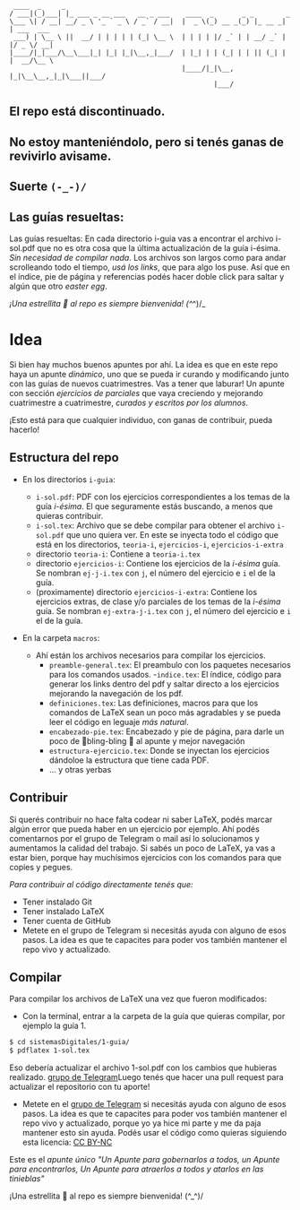  ```
  ____  _     _                           
/ ___|(_)___| |_ ___ _ __ ___   __ _ ___    ____  _       _ _        _           
\___ \| / __| __/ _ \ '_ ` _ \ / _` / __|  |  _ \(_) __ _(_) |_ __ _| | ___  ___ 
  ___) | \__ \ ||  __/ | | | | | (_| \__ \  | | | | |/ _` | | __/ _` | |/ _ \/ __|
|____/|_|___/\__\___|_| |_| |_|\__,_|___/  | |_| | | (_| | | || (_| | |  __/\__ \
                                            |____/|_|\__, |_|\__\__,_|_|\___||___/
                                                    |___/                        
```
## El repo está discontinuado.
## No estoy manteniéndolo, pero si tenés ganas de revivirlo avisame.
## Suerte `(-_-)/`



## Las guías resueltas:

Las guías resueltas:
En cada directorio i-guia vas a encontrar el archivo i-sol.pdf que no es otra cosa que la última actualización de la guía i-ésima.
*Sin necesidad de compilar nada*.
Los archivos son largos como para andar scrolleando todo el tiempo, *usá los links*, que para algo los puse.
Así que en el índice, pie de página y referencias podés hacer doble click para saltar y algún que otro _easter egg_.

_¡Una estrellita 🌟 al repo es siempre bienvenida! (^_^)/_

# Idea
Si bien hay muchos buenos apuntes por ahí. La idea es que en este repo haya un apunte _dinámico_, uno que se pueda
ir curando y modificando junto con las guías de nuevos cuatrimestres. Vas a tener que laburar!
Un apunte con sección _ejercicios de parciales_ que vaya creciendo y mejorando cuatrimestre a cuatrimestre,
_curados y escritos por los alumnos_.

¡Esto está para que cualquier individuo, con ganas de contribuir, pueda hacerlo!

## Estructura del repo

- En los directorios `i-guia`:
  - `i-sol.pdf`: PDF con los ejercicios correspondientes a los temas de la guía _i-ésima_. El que seguramente estás buscando, a menos que quieras contribuir.
  - `i-sol.tex`: Archivo que se debe compilar para obtener el archivo `i-sol.pdf` que uno quiera ver. En este se inyecta todo el código que está en los directorios, `teoria-i`, `ejercicios-i`, `ejercicios-i-extra`
  - directorio `teoria-i`: Contiene a `teoria-i.tex`
  - directorio `ejercicios-i`: Contiene los ejercicios de la _i-ésima_ guía. Se nombran `ej-j-i.tex` con `j`, el número del ejercicio e `i` el de la guía.
  - (proximamente) directorio `ejercicios-i-extra`: Contiene los ejercicios extras, de clase y/o parciales de los temas de la _i-ésima_ guía. Se nombran `ej-extra-j-i.tex` con `j`, el número del ejercicio e `i` el de la guía.

- En la carpeta `macros`:
  - Ahí están los archivos necesarios para compilar los ejercicios.
    - `preamble-general.tex`: El preambulo con los paquetes necesarios para los comandos usados. -`indice.tex`: El índice, código para generar los links dentro del pdf y saltar directo a los ejercicios mejorando la navegación de los pdf.
    - `definiciones.tex`: Las definiciones, macros para que los comandos de LaTeX sean un poco más agradables y se pueda leer el código en leguaje _más natural_.
    - `encabezado-pie.tex`: Encabezado y pie de página, para darle un poco de 🌠bling-bling 🌠 al apunte y mejor navegación
    - `estructura-ejercicio.tex`: Donde se inyectan los ejercicios dándoloe la estructura que tiene cada PDF.
    - ... y otras yerbas

## Contribuir

Si querés contribuir no hace falta codear ni saber LaTeX, podés marcar algún error que pueda haber en un ejercicio por ejemplo.
Ahí podés comentarnos por el grupo de Telegram o mail así lo solucionamos y aumentamos la calidad del trabajo. Si sabés un poco de LaTeX, ya vas a estar bien, porque hay muchísimos ejercicios con los comandos para que copies y pegues.

_Para contribuir al código directamente tenés que:_

 - Tener instalado Git
 - Tener instalado LaTeX
 - Tener cuenta de GitHub
 - Metete en el grupo de Telegram si necesitás ayuda con alguno de esos pasos. La idea es que te capacites para poder vos también mantener el repo vivo y actualizado.

## Compilar
Para compilar los archivos de LaTeX una vez que fueron modificados:

 - Con la terminal, entrar a la carpeta de la guía que quieras compilar, por ejemplo la guía 1.
```bash
$ cd sistemasDigitales/1-guia/
$ pdflatex 1-sol.tex
```

Eso debería actualizar el archivo 1-sol.pdf con los cambios 
que hubieras realizado. [grupo de Telegram](https://t.me/+X4p0xKnXp0Y3ZThh)Luego tenés que hacer una pull request para actualizar el repositorio con tu aporte!


 - Metete en el [grupo de Telegram](https://t.me/+X4p0xKnXp0Y3ZThh) si necesitás ayuda con alguno de esos pasos. La idea es que te capacites para poder vos también mantener el repo vivo y actualizado, porque yo ya hice mi parte y me da paja mantener esto sin ayuda.
Podés usar el código como quieras siguiendo esta licencia: [CC BY-NC](https://creativecommons.org/licenses/by-nc/4.0/)

Este es el _apunte único_
_"Un Apunte para gobernarlos a todos, un Apunte para encontrarlos, Un Apunte para atraerlos a todos y atarlos en las tinieblas"_

¡Una estrellita 🌟 al repo es siempre bienvenida! (^_^)/
